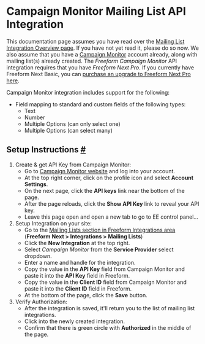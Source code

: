 # Campaign Monitor Mailing List API Integration

This documentation page assumes you have read over the [Mailing List Integration Overview page](mailing-list-integrations.md). If you have not yet read it, please do so now. We also assume that you have a [Campaign Monitor](http://campaignmonitor.com) account already, along with mailing list(s) already created. The *Freeform Campaign Monitor* API integration requires that you have *Freeform Next Pro*. If you currently have Freeform Next Basic, you can [purchase an upgrade to Freeform Next Pro here](https://solspace.com/expressionengine/freeform/pro).

Campaign Monitor integration includes support for the following:

* Field mapping to standard and custom fields of the following types:
	* Text
	* Number
	* Multiple Options (can only select one)
	* Multiple Options (can select many)


## Setup Instructions <a href="#setup" id="setup" class="docs-anchor">#</a>

1. Create & get API Key from Campaign Monitor:
	* Go to [Campaign Monitor website](http://campaignmonitor.com) and log into your account.
	* At the top right corner, click on the profile icon and select **Account Settings**.
	* On the next page, click the **API keys** link near the bottom of the page.
	* After the page reloads, click the **Show API Key** link to reveal your API key.
	* Leave this page open and open a new tab to go to EE control panel...
2. Setup Integration on your site:
	* Go to the [Mailing Lists section in Freeform Integrations area](mailing-list-integrations.md) (**Freeform Next > Integrations > Mailing Lists**)
	* Click the **New Integration** at the top right.
	* Select *Campaign Monitor* from the **Service Provider** select dropdown.
	* Enter a name and handle for the integration.
	* Copy the value in the **API Key** field from Campaign Monitor and paste it into the **API Key** field in Freeform.
	* Copy the value in the **Client ID** field from Campaign Monitor and paste it into the **Client ID** field in Freeform.
	* At the bottom of the page, click the **Save** button.
3. Verify Authorization:
	* After the integration is saved, it'll return you to the list of mailing list integrations.
	* Click into the newly created integration.
	* Confirm that there is green circle with **Authorized** in the middle of the page.
